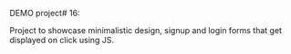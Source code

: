 DEMO project# 16:

Project to showcase minimalistic design, signup and login forms that get displayed on click using JS.